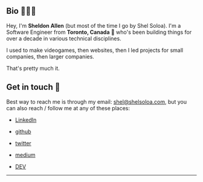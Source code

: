 ## Bio 👨🏾‍💻

Hey, I'm __Sheldon Allen__ (but most of the time I go by Shel Soloa). I'm a Software Engineer from __Toronto, Canada__ 🍁 who's been building things for over a decade in various technical disciplines.

I used to make videogames, then websites, then I led projects for small companies, then larger companies.

That's pretty much it.

## Get in touch 🤝

Best way to reach me is through my email: [shel@shelsoloa.com](mailto:shel@shelsoloa.com), but you can also reach / follow me at any of these places:

- [LinkedIn](https://www.linkedin.com/in/shelsoloa/)

- [github](http://github.com/shelsoloa)

- [twitter](http://twitter.com/shelsoloa)

- [medium](http://medium.com/@shelsoloa)

- [DEV](https://dev.to/shelsoloa)

---

